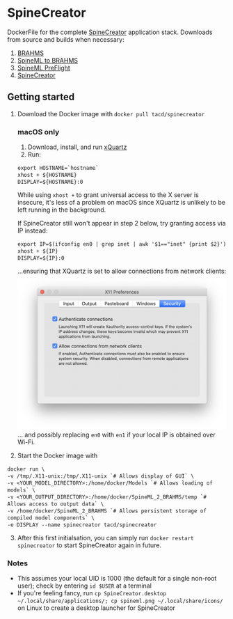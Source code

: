 # SpineCreator
DockerFile for the complete [SpineCreator](http://spineml.github.io/spinecreator/) application stack. Downloads from source and builds when necessary:
1. [BRAHMS](https://github.com/BRAHMS-SystemML/brahms)
2. [SpineML to BRAHMS](https://github.com/SpineML/SpineML_2_BRAHMS)
3. [SpineML PreFlight](https://github.com/SpineML/SpineML_PreFlight)
4. [SpineCreator](https://github.com/SpineML/SpineCreator)

## Getting started
1. Download the Docker image with `docker pull tacd/spinecreator`
   ### macOS only
   1. Download, install, and run [xQuartz](https://www.xquartz.org)
   2. Run:
   ```
   export HOSTNAME=`hostname`
   xhost + ${HOSTNAME}
   DISPLAY=${HOSTNAME}:0
   ```
   While using `xhost +` to grant universal access to the X server is insecure, it's less of a problem on macOS since XQuartz is unlikely to be left running in the background.
   
   If SpineCreator still won't appear in step 2 below, try granting access via IP instead:
   ```
   export IP=$(ifconfig en0 | grep inet | awk '$1=="inet" {print $2}')
   xhost + ${IP}
   DISPLAY=${IP}:0
   ```
   …ensuring that XQuartz is set to allow connections from network clients:
   ![](./assets/x11_preferences_security.png)
   … and possibly replacing `en0` with `en1` if your local IP is obtained over Wi-Fi.
     
2. Start the Docker image with
```
docker run \
-v /tmp/.X11-unix:/tmp/.X11-unix `# Allows display of GUI` \
-v <YOUR_MODEL_DIRECTORY>:/home/docker/Models `# Allows loading of models` \
-v <YOUR_OUTPUT_DIRECTORY>:/home/docker/SpineML_2_BRAHMS/temp `# Allows access to output data` \
-v /home/docker/SpineML_2_BRAHMS `# Allows persistent storage of compiled model components` \
-e DISPLAY --name spinecreator tacd/spinecreator
```
3. After this first initialsation, you can simply run `docker restart spinecreator` to start SpineCreator again in future.

### Notes
* This assumes your local UID is 1000 (the default for a single non-root user); check by entering `id $USER` at a terminal
* If you're feeling fancy, run `cp SpineCreator.desktop ~/.local/share/applications/; cp spineml.png ~/.local/share/icons/` on Linux to create a desktop launcher for SpineCreator
